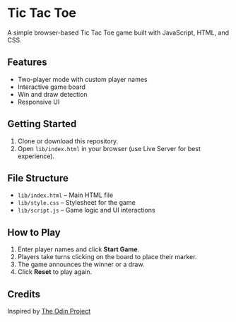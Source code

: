 # Tic Tac Toe

A simple browser-based Tic Tac Toe game built with JavaScript, HTML, and CSS.

## Features

- Two-player mode with custom player names
- Interactive game board
- Win and draw detection
- Responsive UI

## Getting Started

1. Clone or download this repository.
2. Open `lib/index.html` in your browser (use Live Server for best experience).

## File Structure

- `lib/index.html` – Main HTML file
- `lib/style.css` – Stylesheet for the game
- `lib/script.js` – Game logic and UI interactions

## How to Play

1. Enter player names and click **Start Game**.
2. Players take turns clicking on the board to place their marker.
3. The game announces the winner or a draw.
4. Click **Reset** to play again.

## Credits

Inspired by [The Odin Project](https://www.theodinproject.com/lessons/javascript-tic-tac-toe)